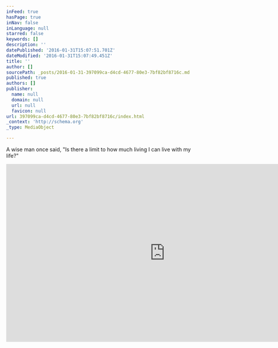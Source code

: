 ```yaml
---
inFeed: true
hasPage: true
inNav: false
inLanguage: null
starred: false
keywords: []
description: ''
datePublished: '2016-01-31T15:07:51.701Z'
dateModified: '2016-01-31T15:07:49.451Z'
title: ''
author: []
sourcePath: _posts/2016-01-31-397099ca-d4cd-4677-80e3-7bf82bf8716c.md
published: true
authors: []
publisher:
  name: null
  domain: null
  url: null
  favicon: null
url: 397099ca-d4cd-4677-80e3-7bf82bf8716c/index.html
_context: 'http://schema.org'
_type: MediaObject

---
```

A wise man once said, "Is there a limit to how much living I can live with my life?"

<iframe src="https://cdn.embedly.com/widgets/media.html?src=https%3A%2F%2Fwww.youtube.com%2Fembed%2F5hteeecX1oQ%3Ffeature%3Doembed&amp;url=https%3A%2F%2Fwww.youtube.com%2Fwatch%3Fv%3D5hteeecX1oQ%26feature%3Dyoutu.be&amp;image=https%3A%2F%2Fi.ytimg.com%2Fvi%2F5hteeecX1oQ%2Fhqdefault.jpg&amp;key=b7d04c9b404c499eba89ee7072e1c4f7&amp;type=text%2Fhtml&amp;schema=youtube" width="854" height="480" scrolling="no" frameborder="0" allowfullscreen="allowfullscreen" style=""></iframe>